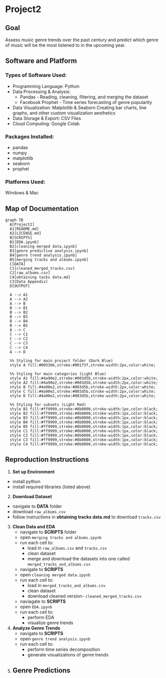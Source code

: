 # Project2
## Goal
Assess music genre trends over the past century and predict which genre of music will be the most listened to in the upcoming year. 
## Software and Platform
### Types of Software Used: 
- Programming Language: Python
- Data Processing & Analysis:
  - Pandas - Reading, cleaning, filtering, and merging the dataset
  - Facebook Prophet - Time series forecasting of genre popularity
- Data Visualization: Matplotlib & Seaborn
Creating bar charts, line graphs, and other custom visualization aesthetics
- Data Storage & Export: CSV Files
- Cloud Computing: Google Colab
### Packages Installed: 
  - pandas
  - numpy
  - matplotlib
  - seaborn
  - prophet 
### Platforms Used: 
Windows & Mac

## Map of Documentation
```mermaid
graph TB
  A[Project2]
  A1[README.md]
  A2[LICENSE.md]
  B[SCRIPTS]
  B1[EDA.ipynb]
  B2[cleaning merged data.ipynb]
  B3[genre predictive analysis.ipynb]
  B4[genre trend analysis.ipynb]
  B5[merging tracks and albums.ipynb]
  C[DATA]
  C1[cleaned_merged_tracks.csv]
  C2[raw_albums.csv]
  C4[obtaining tacks data.md]
  C3[Data Appendix]
  D[OUTPUT]

  A --> A1
  A --> A2
  A --> B
  B --> B1
  B --> B2
  B --> B3
  B --> B4
  B --> B5
  A --> C
  C --> C1
  C --> C2
  C --> C3
  C --> C4
  A --> D

  %% Styling for main project folder (Dark Blue)
  style A fill:#003366,stroke:#001f3f,stroke-width:2px,color:white;

  %% Styling for main categories (Light Blue)
  style A1 fill:#4a90e2,stroke:#003d5b,stroke-width:2px,color:white;
  style A2 fill:#4a90e2,stroke:#003d5b,stroke-width:2px,color:white;
  style B fill:#4a90e2,stroke:#003d5b,stroke-width:2px,color:white;
  style C fill:#4a90e2,stroke:#003d5b,stroke-width:2px,color:white;
  style D fill:#4a90e2,stroke:#003d5b,stroke-width:2px,color:white;

  %% Styling for subsets (Light Red)
  style B1 fill:#ff9999,stroke:#8b0000,stroke-width:1px,color:black;
  style B2 fill:#ff9999,stroke:#8b0000,stroke-width:1px,color:black;
  style B3 fill:#ff9999,stroke:#8b0000,stroke-width:1px,color:black;
  style B4 fill:#ff9999,stroke:#8b0000,stroke-width:1px,color:black;
  style B5 fill:#ff9999,stroke:#8b0000,stroke-width:1px,color:black;
  style C1 fill:#ff9999,stroke:#8b0000,stroke-width:1px,color:black;
  style C2 fill:#ff9999,stroke:#8b0000,stroke-width:1px,color:black;
  style C3 fill:#ff9999,stroke:#8b0000,stroke-width:1px,color:black;
  style C4 fill:#ff9999,stroke:#8b0000,stroke-width:1px,color:black;
```


## Reproduction Instructions

1. **Set up Environment**
  - install python
  - install required libraries (listed above)
  
2. **Download Dataset**
  - navigate to **DATA** folder
  - download `raw_albums.csv`
  - follow instructions in **obtaining tracks data.md** to download `tracks.csv`

3. **Clean Data and EDA**
   - navigate to **SCRIPTS** folder
   - open `merging tracks and albums.ipynb`
   - run each cell to:
       - load in `raw_albums.csv` and `tracks.csv`
       - clean dataset
       - merge and download the datasets into one called `merged_tracks_and_albums.csv`
    - navigate to **SCRIPTS**
    - open `cleaning merged data.ipynb`
    - run each cell to:
       - load in `merged_tracks_and_albums.csv`
       - clean dataset
       - download cleaned version- `cleaned_merged_tracks.csv`
     - naviagate to **SCRIPTS**
     - open `EDA.ipynb`
     - run each cell to:
         - perform EDA
         - visualize genre trends
4. **Analyze Genre Trends**
   - navigate to **SCRIPTS**
   - open `genre trend analysis.ipynb`
   - run each cell to:
       - perform time series decomposition
       - generate visualizations of genre trends
5. **Genre Predictions**
   - 
